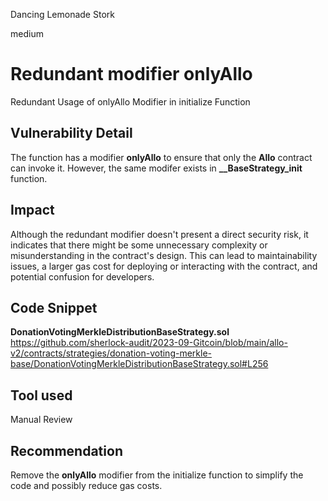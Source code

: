 Dancing Lemonade Stork

medium

# Redundant modifier onlyAllo

Redundant Usage of onlyAllo Modifier in initialize Function

## Vulnerability Detail

The function has a modifier **onlyAllo** to ensure that only the **Allo** contract can invoke it. However, the same modifer exists in **__BaseStrategy_init** function.

## Impact

Although the redundant modifier doesn't present a direct security risk, it indicates that there might be some unnecessary complexity or misunderstanding in the contract's design. This can lead to maintainability issues, a larger gas cost for deploying or interacting with the contract, and potential confusion for developers.

## Code Snippet

**DonationVotingMerkleDistributionBaseStrategy.sol**
https://github.com/sherlock-audit/2023-09-Gitcoin/blob/main/allo-v2/contracts/strategies/donation-voting-merkle-base/DonationVotingMerkleDistributionBaseStrategy.sol#L256

## Tool used

Manual Review

## Recommendation

Remove the **onlyAllo** modifier from the initialize function to simplify the code and possibly reduce gas costs.